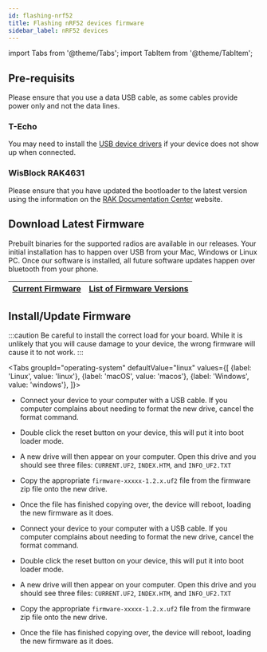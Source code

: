 ```yaml
---
id: flashing-nrf52
title: Flashing nRF52 devices firmware
sidebar_label: nRF52 devices
---
```

import Tabs from '@theme/Tabs';
import TabItem from '@theme/TabItem';

## Pre-requisits

Please ensure that you use a data USB cable, as some cables provide power only and not the data lines.

### T-Echo

You may need to install the [USB device drivers](http://www.wch-ic.com/search?q=ch340&t=downloads) if your device does not show up when connected.

### WisBlock RAK4631

Please ensure that you have updated the bootloader to the latest version using the information on the [RAK Documentation Center](https://docs.rakwireless.com/Product-Categories/WisBlock/RAK4631/Quickstart/#how-to-check-if-you-have-the-updated-rak4631-bootloader) website.
## Download Latest Firmware

Prebuilt binaries for the supported radios are available in our releases. Your initial installation has to happen over USB from your Mac, Windows or Linux PC. Once our software is installed, all future software updates happen over bluetooth from your phone.

<!--- TODO I'd like to create prettier buttons for this than just a table --->
| [Current Firmware](https://github.com/meshtastic/meshtastic-device/releases/latest) | [List of Firmware Versions](https://github.com/meshtastic/meshtastic-device/releases/) |
| :--------------: | :-----------------------: |

## Install/Update Firmware
:::caution
Be careful to install the correct load for your board. While it is unlikely that you will cause damage to your device, the wrong firmware will cause it to not work.
:::

<Tabs
  groupId="operating-system"
  defaultValue="linux"
  values={[
    {label: 'Linux', value: 'linux'},
    {label: 'macOS', value: 'macos'},
    {label: 'Windows', value: 'windows'},
  ]}>
  <TabItem value="linux">


  </TabItem>
  <TabItem value="macos">

* Connect your device to your computer with a USB cable. If you computer complains about needing to format the new drive, cancel the format command.
* Double click the reset button on your device, this will put it into boot loader mode.
* A new drive will then appear on your computer. Open this drive and you should see three files: `CURRENT.UF2`, `INDEX.HTM`, and `INFO_UF2.TXT`
* Copy the appropriate `firmware-xxxxx-1.2.x.uf2` file from the firmware zip file onto the new drive.
* Once the file has finished copying over, the device will reboot, loading the new firmware as it does.


  </TabItem>
  <TabItem value="windows">

* Connect your device to your computer with a USB cable. If you computer complains about needing to format the new drive, cancel the format command.
* Double click the reset button on your device, this will put it into boot loader mode.
* A new drive will then appear on your computer. Open this drive and you should see three files: `CURRENT.UF2`, `INDEX.HTM`, and `INFO_UF2.TXT`
* Copy the appropriate `firmware-xxxxx-1.2.x.uf2` file from the firmware zip file onto the new drive.
* Once the file has finished copying over, the device will reboot, loading the new firmware as it does.


  </TabItem>
</Tabs>

